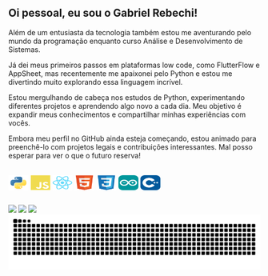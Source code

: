## Oi pessoal, eu sou o Gabriel Rebechi!


Além de um entusiasta da tecnologia também estou me aventurando pelo mundo da programação enquanto curso Análise e Desenvolvimento de Sistemas.

Já dei meus primeiros passos em plataformas low code, como FlutterFlow e AppSheet, mas recentemente me apaixonei pelo Python e estou me divertindo muito explorando essa linguagem incrível.

Estou mergulhando de cabeça nos estudos de Python, experimentando diferentes projetos e aprendendo algo novo a cada dia. Meu objetivo é expandir meus conhecimentos e compartilhar minhas experiências com vocês.

Embora meu perfil no GitHub ainda esteja começando, estou animado para preenchê-lo com projetos legais e contribuições interessantes. Mal posso esperar para ver o que o futuro reserva!


<div style="display: inline_block"><br>
  <img align="center" alt="gab-Python" height="30" width="40" src="https://raw.githubusercontent.com/devicons/devicon/master/icons/python/python-original.svg">
  <img align="center" alt="gab-Js" height="30" width="40" src="https://raw.githubusercontent.com/devicons/devicon/master/icons/javascript/javascript-plain.svg">
  <img align="center" alt="gab-React" height="30" width="40" src="https://raw.githubusercontent.com/devicons/devicon/master/icons/react/react-original.svg">
  <img align="center" alt="gab-HTML" height="30" width="40" src="https://raw.githubusercontent.com/devicons/devicon/master/icons/html5/html5-original.svg">
  <img align="center" alt="gab-CSS" height="30" width="40" src="https://raw.githubusercontent.com/devicons/devicon/master/icons/css3/css3-original.svg">
  <img align="center" alt="gab-Arduino" height="30" width="40" src="https://github.com/tandpfun/skill-icons/blob/main/icons/Arduino.svg">
  <img align="center" alt="gab-C" height="30" width="40" src="https://github.com/tandpfun/skill-icons/blob/main/icons/CPP.svg">
</div>
  
  ##
 
<div>
  <a href="https://www.instagram.com/grebechi" target="_blank"><img src="https://img.shields.io/badge/-Instagram-%23E4405F?style=for-the-badge&logo=instagram&logoColor=white" target="_blank"></a>
  <a href = "mailto:bibo.rebechi@gmail.co"><img src="https://img.shields.io/badge/-Gmail-%23333?style=for-the-badge&logo=gmail&logoColor=white" target="_blank"></a>
  <a href="https://www.linkedin.com/in/gabriel-rebechi-a81801187/" target="_blank"><img src="https://img.shields.io/badge/-LinkedIn-%230077B5?style=for-the-badge&logo=linkedin&logoColor=white" target="_blank"></a> 
</div>

<picture>
  <source media="(prefers-color-scheme: dark)" srcset="https://raw.githubusercontent.com/grebechi/grebechi/output/github-contribution-grid-snake-dark.svg">
  <source media="(prefers-color-scheme: light)" srcset="https://raw.githubusercontent.com/grebechi/grebechi/output/github-contribution-grid-snake.svg">
  <img alt="github contribution grid snake animation" src="https://raw.githubusercontent.com/grebechi/grebechi/output/github-contribution-grid-snake.svg">
</picture>
